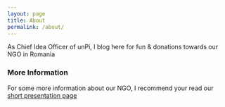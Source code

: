 ```yaml
---
layout: page
title: About
permalink: /about/
---
```


As Chief Idea Officer of unPi, I blog here for fun & donations towards our NGO in Romania

### More Information

For some more information about our NGO, I recommend your read our [short presentation page](https://www.unpi.ro/english/)
